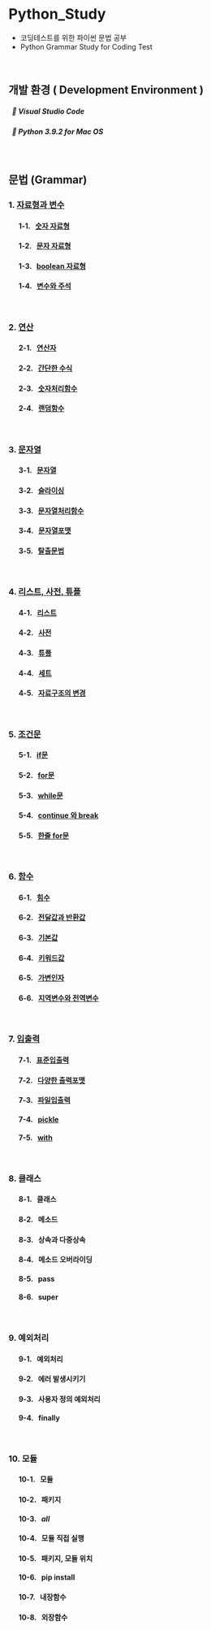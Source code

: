 # Python_Study
* 코딩테스트를 위한 파이썬 문법 공부
* Python Grammar Study for Coding Test
<br>

## 개발 환경 ( Development Environment )
##### &nbsp; :wrench: Visual Studio Code
##### &nbsp; :wrench: Python 3.9.2 for Mac OS

<br>

## 문법 (Grammar)

### 1. [자료형과 변수](./1)
#### &nbsp; &nbsp; &nbsp; 1-1. &nbsp; [숫자 자료형](1/practice1.py)
#### &nbsp; &nbsp; &nbsp; 1-2. &nbsp; [문자 자료형](1/practice2.py)
#### &nbsp; &nbsp; &nbsp; 1-3. &nbsp; [boolean 자료형](1/practice3.py)
#### &nbsp; &nbsp; &nbsp; 1-4. &nbsp; [변수와 주석](1/practice4.py)

<br>

### 2. [연산](./2)
#### &nbsp; &nbsp; &nbsp; 2-1. &nbsp; [연산자](2/practice1.py)
#### &nbsp; &nbsp; &nbsp; 2-2. &nbsp; [간단한 수식](2/practice2.py)
#### &nbsp; &nbsp; &nbsp; 2-3. &nbsp; [숫자처리함수](2/practice3.py)
#### &nbsp; &nbsp; &nbsp; 2-4. &nbsp; [랜덤함수](2/practice4.py)

<br>

### 3. [문자열](./3)
#### &nbsp; &nbsp; &nbsp; 3-1. &nbsp; [문자열](3/practice1.py)
#### &nbsp; &nbsp; &nbsp; 3-2. &nbsp; [슬라이싱](3/practice2.py)
#### &nbsp; &nbsp; &nbsp; 3-3. &nbsp; [문자열처리함수](3/practice3.py)
#### &nbsp; &nbsp; &nbsp; 3-4. &nbsp; [문자열포맷](3/practice4.py)
#### &nbsp; &nbsp; &nbsp; 3-5. &nbsp; [탈출문법](3/practice5.py)

<br>

### 4. [리스트, 사전, 튜플](./4)
#### &nbsp; &nbsp; &nbsp; 4-1. &nbsp; [리스트](4/practice1.py)
#### &nbsp; &nbsp; &nbsp; 4-2. &nbsp; [사전](4/practice2.py)
#### &nbsp; &nbsp; &nbsp; 4-3. &nbsp; [튜플](4/practice3.py)
#### &nbsp; &nbsp; &nbsp; 4-4. &nbsp; [세트](4/practice4.py)
#### &nbsp; &nbsp; &nbsp; 4-5. &nbsp; [자료구조의 변경](4/practice5.py)

<br>

### 5. [조건문](./5)
#### &nbsp; &nbsp; &nbsp; 5-1. &nbsp; [if문](5/practice1.py)
#### &nbsp; &nbsp; &nbsp; 5-2. &nbsp; [for문](5/practice2.py)
#### &nbsp; &nbsp; &nbsp; 5-3. &nbsp; [while문](5/practice3.py)
#### &nbsp; &nbsp; &nbsp; 5-4. &nbsp; [continue 와 break](5/practice4.py)
#### &nbsp; &nbsp; &nbsp; 5-5. &nbsp; [한줄 for문](5/practice5.py)


<br>

### 6. [함수](./6)
#### &nbsp; &nbsp; &nbsp; 6-1. &nbsp; [힘수](6/practice1.py)
#### &nbsp; &nbsp; &nbsp; 6-2. &nbsp; [전달값과 반환값](6/practice2.py)
#### &nbsp; &nbsp; &nbsp; 6-3. &nbsp; [기본값](6/practice3.py)
#### &nbsp; &nbsp; &nbsp; 6-4. &nbsp; [키워드값](6/practice4.py)
#### &nbsp; &nbsp; &nbsp; 6-5. &nbsp; [가변인자](6/practice5.py)
#### &nbsp; &nbsp; &nbsp; 6-6. &nbsp; [지역변수와 전역변수](6/practice6.py)

<br>

### 7. [입출력](./7)
#### &nbsp; &nbsp; &nbsp; 7-1. &nbsp; [표준입출력](7/practice1.py)
#### &nbsp; &nbsp; &nbsp; 7-2. &nbsp; [다양한 출력포맷](7/practice2.py)
#### &nbsp; &nbsp; &nbsp; 7-3. &nbsp; [파일입출력](7/practice3.py)
#### &nbsp; &nbsp; &nbsp; 7-4. &nbsp; [pickle](7/practice4.py)
#### &nbsp; &nbsp; &nbsp; 7-5. &nbsp; [with](7/practice5.py)

<br>

### 8. 클래스
#### &nbsp; &nbsp; &nbsp; 8-1. &nbsp; 클래스
#### &nbsp; &nbsp; &nbsp; 8-2. &nbsp; 메소드
#### &nbsp; &nbsp; &nbsp; 8-3. &nbsp; 상속과 다중상속
#### &nbsp; &nbsp; &nbsp; 8-4. &nbsp; 메소드 오버라이딩
#### &nbsp; &nbsp; &nbsp; 8-5. &nbsp; pass
#### &nbsp; &nbsp; &nbsp; 8-6. &nbsp; super

<br>

### 9. 예외처리
#### &nbsp; &nbsp; &nbsp; 9-1. &nbsp; 예외처리
#### &nbsp; &nbsp; &nbsp; 9-2. &nbsp; 에러 발생시키기
#### &nbsp; &nbsp; &nbsp; 9-3. &nbsp; 사용자 정의 예외처리
#### &nbsp; &nbsp; &nbsp; 9-4. &nbsp; finally

<br>

### 10. 모듈
#### &nbsp; &nbsp; &nbsp; 10-1. &nbsp; 모듈
#### &nbsp; &nbsp; &nbsp; 10-2. &nbsp; 패키지
#### &nbsp; &nbsp; &nbsp; 10-3. &nbsp; _all_
#### &nbsp; &nbsp; &nbsp; 10-4. &nbsp; 모듈 직접 실행
#### &nbsp; &nbsp; &nbsp; 10-5. &nbsp; 패키지, 모듈 위치
#### &nbsp; &nbsp; &nbsp; 10-6. &nbsp; pip install
#### &nbsp; &nbsp; &nbsp; 10-7. &nbsp; 내장함수
#### &nbsp; &nbsp; &nbsp; 10-8. &nbsp; 외장함수
